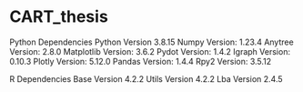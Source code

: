 # CART_thesis

Python Dependencies
Python Version 3.8.15
Numpy Version: 1.23.4
Anytree Version: 2.8.0
Matplotlib Version: 3.6.2
Pydot Version: 1.4.2
Igraph Version: 0.10.3
Plotly Version: 5.12.0
Pandas Version: 1.4.4
Rpy2 Version: 3.5.12


R Dependencies 
Base Version 4.2.2
Utils Version 4.2.2
Lba Version 2.4.5
